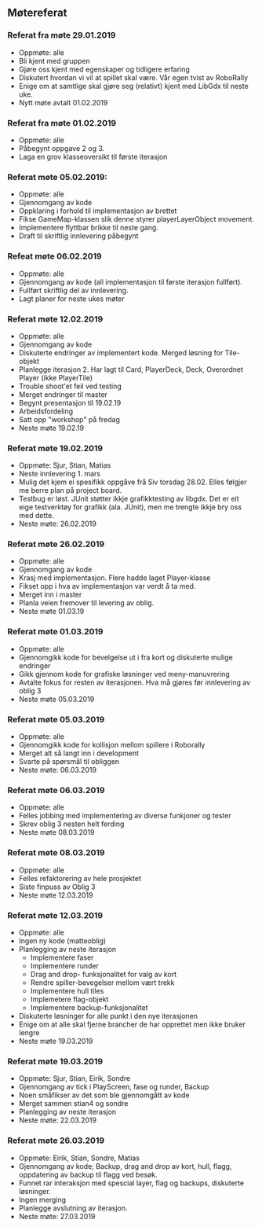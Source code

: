 ## Møtereferat

### Referat fra møte 29.01.2019
- Oppmøte: alle
- Bli kjent med gruppen
- Gjøre oss kjent med egenskaper og tidligere erfaring
- Diskutert hvordan vi vil at spillet skal være. Vår egen tvist av RoboRally
- Enige om at samtlige skal gjøre seg (relativt) kjent med LibGdx til neste uke.
- Nytt møte avtalt 01.02.2019

### Referat fra møte 01.02.2019
- Oppmøte: alle
- Påbegynt oppgave 2 og 3.
- Laga en grov klasseoversikt til første iterasjon

### Referat møte 05.02.2019:
- Oppmøte: alle
- Gjennomgang av kode
- Oppklaring i forhold til implementasjon av brettet
- Fikse GameMap-klassen slik denne styrer playerLayerObject movement.
- Implementere flyttbar brikke til neste gang.
- Draft til skriftlig innlevering påbegynt

### Refeat møte 06.02.2019
- Oppmøte: alle
- Gjennomgang av kode (all implementasjon til første iterasjon fullført).
- Fullført skriftlig del av innlevering.
- Lagt planer for neste ukes møter  

###  Referat møte 12.02.2019
 - Oppmøte: alle
 - Gjennomgang av kode
 - Diskuterte endringer av implementert kode. Merged løsning for Tile-objekt
 - Planlegge iterasjon 2. Har lagt til Card, PlayerDeck, Deck, Overordnet Player (ikke PlayerTile)
 - Trouble shoot'et feil ved testing
 - Merget endringer til master
 - Begynt presentasjon til 19.02.19
 - Arbeidsfordeling
 - Satt opp "workshop" på fredag
 - Neste møte 19.02.19
 
### Referat møte 19.02.2019
 - Oppmøte: Sjur, Stian, Matias
 - Neste innlevering 1. mars
 - Mulig det kjem ei spesifikk oppgåve frå Siv torsdag 28.02. Elles følgjer me berre plan på project board.
 - Testbug er løst. JUnit støtter ikkje grafikktesting av libgdx. Det er eit eige testverktøy for grafikk (ala. JUnit), men me trengte      ikkje bry oss med dette.
 - Neste møte: 26.02.2019
 
### Referat møte 26.02.2019
 - Oppmøte: alle
 - Gjennomgang av kode
 - Krasj med implementasjon. Flere hadde laget Player-klasse
 - Fikset opp i hva av implementasjon var verdt å ta med.
 - Merget inn i master
 - Planla veien fremover til levering av oblig.
 - Neste møte 01.03.19
 
### Referat møte 01.03.2019
 - Oppmøte: alle
 - Gjennomgikk kode for bevelgelse ut i fra kort og diskuterte mulige endringer
 - Gikk gjennom kode for grafiske løsninger ved meny-manuvrering
 - Avtalte fokus for resten av iterasjonen. Hva må gjøres før innlevering av oblig 3
 - Neste møte 05.03.2019
   
### Referat møte 05.03.2019
 - Oppmøte: alle
 - Gjennomgikk kode for kollisjon mellom spillere i Roborally
 - Merget alt så langt inn i development
 - Svarte på spørsmål til obliggen
 - Neste møte: 06.03.2019
 
### Referat møte 06.03.2019
 - Oppmøte: alle
 - Felles jobbing med implementering av diverse funkjoner og tester
 - Skrev oblig 3 nesten helt ferding
 - Neste møte 08.03.2019
 
### Referat møte 08.03.2019
 - Oppmøte: alle
 - Felles refaktorering av hele prosjektet
 - Siste finpuss av Oblig 3
 - Neste møte 12.03.2019
 
### Referat møte 12.03.2019
 - Oppmøte: alle
 - Ingen ny kode (matteoblig)
 - Planlegging av neste iterasjon
   * Implementere faser
   * Implementere runder
   * Drag and drop- funksjonalitet for valg av kort
   * Rendre spiller-bevegelser mellom vært trekk
   * Implementere hull tiles
   * Implemetere flag-objekt
   * Implementere backup-funksjonalitet
 - Diskuterte løsninger for alle punkt i den nye iterasjonen
 - Enige om at alle skal fjerne brancher de har opprettet men ikke bruker lengre
 - Neste møte 19.03.2019
 
 ### Referat møte 19.03.2019
  - Oppmøte: Sjur, Stian, Eirik, Sondre
  - Gjennomgang av tick i PlayScreen, fase og runder, Backup
  - Noen småfikser av det som ble gjennomgått av kode
  - Merget sammen stian4 og sondre
  - Planlegging av neste iterasjon
  - Neste møte: 22.03.2019

### Referat møte 26.03.2019
  - Oppmøte: Eirik, Stian, Sondre, Matias
  - Gjennomgang av kode; Backup, drag and drop av kort,
      hull, flagg, oppdatering av backup til flagg ved besøk.
  - Funnet rar interaksjon med spescial layer, flag og backups,
      diskuterte løsninger.
  - Ingen merging
  - Planlegge avslutning av iterasjon.
  - Neste møte: 27.03.2019
  
  
